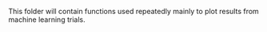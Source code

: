 This folder will contain functions used repeatedly mainly to plot results from machine learning trials.

